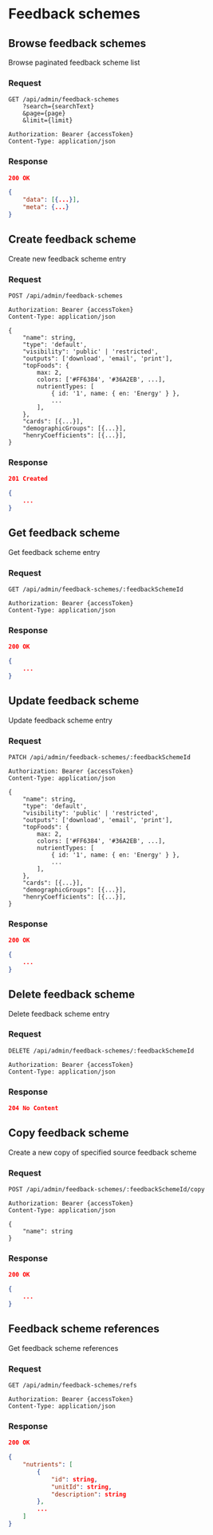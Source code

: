 # Feedback schemes

## Browse feedback schemes

Browse paginated feedback scheme list

### Request

```http
GET /api/admin/feedback-schemes
    ?search={searchText}
    &page={page}
    &limit={limit}

Authorization: Bearer {accessToken}
Content-Type: application/json
```

### Response

```json
200 OK

{
    "data": [{...}],
    "meta": {...}
}
```

## Create feedback scheme

Create new feedback scheme entry

### Request

```http
POST /api/admin/feedback-schemes

Authorization: Bearer {accessToken}
Content-Type: application/json

{
    "name": string,
    "type": 'default',
    "visibility": 'public' | 'restricted',
    "outputs": ['download', 'email', 'print'],
    "topFoods": {
        max: 2,
        colors: ['#FF6384', '#36A2EB', ...],
        nutrientTypes: [
            { id: '1', name: { en: 'Energy' } },
            ...
        ],
    },
    "cards": [{...}],
    "demographicGroups": [{...}],
    "henryCoefficients": [{...}],
}
```

### Response

```json
201 Created

{
    ...
}
```

## Get feedback scheme

Get feedback scheme entry

### Request

```http
GET /api/admin/feedback-schemes/:feedbackSchemeId

Authorization: Bearer {accessToken}
Content-Type: application/json
```

### Response

```json
200 OK

{
    ...
}
```

## Update feedback scheme

Update feedback scheme entry

### Request

```http
PATCH /api/admin/feedback-schemes/:feedbackSchemeId

Authorization: Bearer {accessToken}
Content-Type: application/json

{
    "name": string,
    "type": 'default',
    "visibility": 'public' | 'restricted',
    "outputs": ['download', 'email', 'print'],
    "topFoods": {
        max: 2,
        colors: ['#FF6384', '#36A2EB', ...],
        nutrientTypes: [
            { id: '1', name: { en: 'Energy' } },
            ...
        ],
    },
    "cards": [{...}],
    "demographicGroups": [{...}],
    "henryCoefficients": [{...}],
}
```

### Response

```json
200 OK

{
    ...
}
```

## Delete feedback scheme

Delete feedback scheme entry

### Request

```http
DELETE /api/admin/feedback-schemes/:feedbackSchemeId

Authorization: Bearer {accessToken}
Content-Type: application/json
```

### Response

```json
204 No Content
```

## Copy feedback scheme

Create a new copy of specified source feedback scheme

### Request

```http
POST /api/admin/feedback-schemes/:feedbackSchemeId/copy

Authorization: Bearer {accessToken}
Content-Type: application/json

{
    "name": string
}
```

### Response

```json
200 OK

{
    ...
}
```

## Feedback scheme references

Get feedback scheme references

### Request

```http
GET /api/admin/feedback-schemes/refs

Authorization: Bearer {accessToken}
Content-Type: application/json
```

### Response

```json
200 OK

{
    "nutrients": [
        {
            "id": string,
            "unitId": string,
            "description": string
        },
        ...
    ]
}
```
